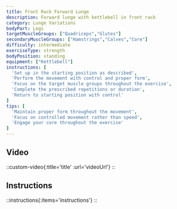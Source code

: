 ```yaml
---
title: Front Rack Forward Lunge
description: Forward lunge with kettlebell in front rack
category: Lunge Variations
bodyPart: Legs
targetMuscleGroups: ["Quadriceps","Glutes"]
secondaryMuscleGroups: ["Hamstrings","Calves","Core"]
difficulty: intermediate
exerciseType: strength
bodyPosition: standing
equipment: ["Kettlebell"]
instructions: [
  'Set up in the starting position as described',
  'Perform the movement with control and proper form',
  'Focus on the target muscle groups throughout the exercise',
  'Complete the prescribed repetitions or duration',
  'Return to starting position with control'
]
tips: [
  'Maintain proper form throughout the movement',
  'Focus on controlled movement rather than speed',
  'Engage your core throughout the exercise'
]
---
```


## Video

::custom-video{:title='title' :url='videoUrl'}
::

## Instructions

::instructions{:items='instructions'}
::

